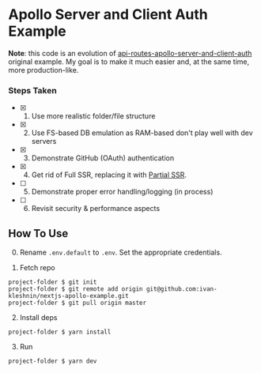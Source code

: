 # Apollo Server and Client Auth Example

**Note**: this code is an evolution of [api-routes-apollo-server-and-client-auth](https://github.com/zeit/next.js/tree/canary/examples/api-routes-apollo-server-and-client-auth) original example.
My goal is to make it much easier and, at the same time, more production-like.

### Steps Taken

- [x] 1. Use more realistic folder/file structure
- [x] 2. Use FS-based DB emulation as RAM-based don't play well with dev servers
- [x] 3. Demonstrate GitHub (OAuth) authentication
- [x] 4. Get rid of Full SSR, replacing it with [Partial SSR](https://paqmind.com/en/blog/ssr-is-not-the-future).
- [ ] 5. Demonstrate proper error handling/logging (in process)
- [ ] 6. Revisit security & performance aspects

## How To Use

0. Rename `.env.default` to `.env`. Set the appropriate credentials.

1. Fetch repo

```
project-folder $ git init
project-folder $ git remote add origin git@github.com:ivan-kleshnin/nextjs-apollo-example.git
project-folder $ git pull origin master
```

2. Install deps

```
project-folder $ yarn install
```

3. Run

```
project-folder $ yarn dev
```
